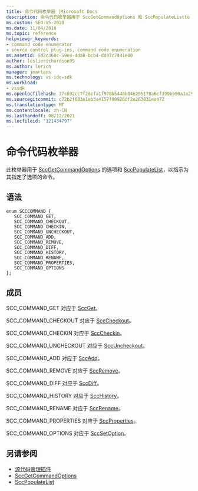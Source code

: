 ```yaml
---
title: 命令代码枚举器 |Microsoft Docs
description: 命令代码枚举器用于 SccGetCommandOptions 和 SccPopulateListto 的选项，以指示为其指定了选项的命令。
ms.custom: SEO-VS-2020
ms.date: 11/04/2016
ms.topic: reference
helpviewer_keywords:
- command code enumerator
- source control plug-ins, command code enumeration
ms.assetid: 5d2c360c-59e4-4da8-bcb4-dd07c7441e40
author: leslierichardson95
ms.author: lerich
manager: jmartens
ms.technology: vs-ide-sdk
ms.workload:
- vssdk
ms.openlocfilehash: 37c692cc7f2dcfa1f978b5448b84e255178a6cf390bb50a1a2918a6981a07543
ms.sourcegitcommit: c72b2f603e1eb3a4157f00926df2e263831ea472
ms.translationtype: MT
ms.contentlocale: zh-CN
ms.lasthandoff: 08/12/2021
ms.locfileid: "121434797"
---
```

# <a name="command-code-enumerator"></a>命令代码枚举器
此枚举器用于 [SccGetCommandOptions](../extensibility/sccgetcommandoptions-function.md) 的选项和 [SccPopulateList](../extensibility/sccpopulatelist-function.md)，以指示为其指定了选项的命令。

## <a name="syntax"></a>语法

```
enum SCCCOMMAND {
   SCC_COMMAND_GET,
   SCC_COMMAND_CHECKOUT,
   SCC_COMMAND_CHECKIN,
   SCC_COMMAND_UNCHECKOUT,
   SCC_COMMAND_ADD,
   SCC_COMMAND_REMOVE,
   SCC_COMMAND_DIFF,
   SCC_COMMAND_HISTORY,
   SCC_COMMAND_RENAME,
   SCC_COMMAND_PROPERTIES,
   SCC_COMMAND_OPTIONS
};
```

## <a name="members"></a>成员
SCC_COMMAND_GET 对应于 [SccGet](../extensibility/sccget-function.md)。

SCC_COMMAND_CHECKOUT 对应于 [SccCheckout](../extensibility/scccheckout-function.md)。

SCC_COMMAND_CHECKIN 对应于 [SccCheckin](../extensibility/scccheckin-function.md)。

SCC_COMMAND_UNCHECKOUT 对应于 [SccUncheckout](../extensibility/sccuncheckout-function.md)。

SCC_COMMAND_ADD 对应于 [SccAdd](../extensibility/sccadd-function.md)。

SCC_COMMAND_REMOVE 对应于 [SccRemove](../extensibility/sccremove-function.md)。

SCC_COMMAND_DIFF 对应于 [SccDiff](../extensibility/sccdiff-function.md)。

SCC_COMMAND_HISTORY 对应于 [SccHistory](../extensibility/scchistory-function.md)。

SCC_COMMAND_RENAME 对应于 [SccRename](../extensibility/sccrename-function.md)。

SCC_COMMAND_PROPERTIES 对应于 [SccProperties](../extensibility/sccproperties-function.md)。

SCC_COMMAND_OPTIONS 对应于 [SccSetOption](../extensibility/sccsetoption-function.md)。

## <a name="see-also"></a>另请参阅
- [源代码管理插件](../extensibility/source-control-plug-ins.md)
- [SccGetCommandOptions](../extensibility/sccgetcommandoptions-function.md)
- [SccPopulateList](../extensibility/sccpopulatelist-function.md)
